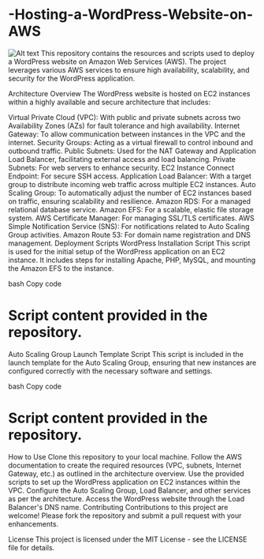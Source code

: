 # -Hosting-a-WordPress-Website-on-AWS
![Alt text](Host_a_WordPress_Website_on_AWS.png)
This repository contains the resources and scripts used to deploy a WordPress website on Amazon Web Services (AWS). The project leverages various AWS services to ensure high availability, scalability, and security for the WordPress application.

Architecture Overview
The WordPress website is hosted on EC2 instances within a highly available and secure architecture that includes:

Virtual Private Cloud (VPC): With public and private subnets across two Availability Zones (AZs) for fault tolerance and high availability.
Internet Gateway: To allow communication between instances in the VPC and the internet.
Security Groups: Acting as a virtual firewall to control inbound and outbound traffic.
Public Subnets: Used for the NAT Gateway and Application Load Balancer, facilitating external access and load balancing.
Private Subnets: For web servers to enhance security.
EC2 Instance Connect Endpoint: For secure SSH access.
Application Load Balancer: With a target group to distribute incoming web traffic across multiple EC2 instances.
Auto Scaling Group: To automatically adjust the number of EC2 instances based on traffic, ensuring scalability and resilience.
Amazon RDS: For a managed relational database service.
Amazon EFS: For a scalable, elastic file storage system.
AWS Certificate Manager: For managing SSL/TLS certificates.
AWS Simple Notification Service (SNS): For notifications related to Auto Scaling Group activities.
Amazon Route 53: For domain name registration and DNS management.
Deployment Scripts
WordPress Installation Script
This script is used for the initial setup of the WordPress application on an EC2 instance. It includes steps for installing Apache, PHP, MySQL, and mounting the Amazon EFS to the instance.

bash
Copy code
# Script content provided in the repository.
Auto Scaling Group Launch Template Script
This script is included in the launch template for the Auto Scaling Group, ensuring that new instances are configured correctly with the necessary software and settings.

bash
Copy code
# Script content provided in the repository.
How to Use
Clone this repository to your local machine.
Follow the AWS documentation to create the required resources (VPC, subnets, Internet Gateway, etc.) as outlined in the architecture overview.
Use the provided scripts to set up the WordPress application on EC2 instances within the VPC.
Configure the Auto Scaling Group, Load Balancer, and other services as per the architecture.
Access the WordPress website through the Load Balancer's DNS name.
Contributing
Contributions to this project are welcome! Please fork the repository and submit a pull request with your enhancements.

License
This project is licensed under the MIT License - see the LICENSE file for details.

